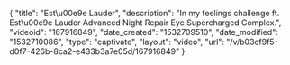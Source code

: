 {
    "title": "Est\u00e9e Lauder",
    "description": "In my feelings challenge  ft. Est\u00e9e Lauder Advanced Night Repair Eye Supercharged Complex.",
    "videoid": "167916849",
    "date_created": "1532709510",
    "date_modified": "1532710086",
    "type": "captivate",
    "layout": "video",
    "url": "\/v\/b03cf9f5-d0f7-426b-8ca2-e433b3a7e05d\/167916849"
}